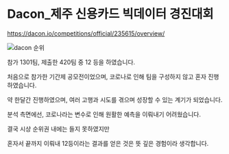 # Dacon_제주 신용카드 빅데이터 경진대회

https://dacon.io/competitions/official/235615/overview/

![dacon 순위](https://user-images.githubusercontent.com/50981989/89752066-c1c21000-db0d-11ea-9361-eac072456e55.PNG)

참가 1301팀, 제출한 420팀 중 12 등을 하였습니다.


처음으로 참가한 기간제 공모전이었으며, 코로나로 인해 팀을 구성하지 않고 혼자 진행하였습니다.

약 한달간 진행하였으며, 여러 고행과 시도를 겪으며 성장할 수 있는 계기가 되었습니다.

분석 측면에선, 코로나라는 변수로 인해 원활한 예측을 이뤄내기 어려웠습니다.

결국 시상 순위권 내에는 들지 못하였지만 

혼자서 끝까지 이뤄내 12등이라는 결과를 얻은 것은 뜻 깊은 경험이라 생각합니다.

